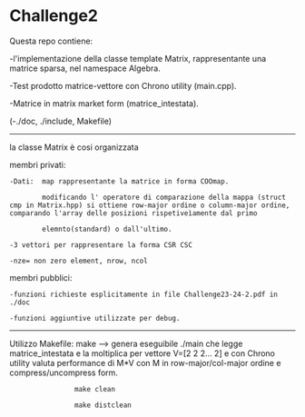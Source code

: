 # Challenge2

Questa repo contiene:

-l'implementazione della classe template Matrix, rappresentante una matrice sparsa, nel namespace Algebra.

-Test prodotto matrice-vettore con Chrono utility (main.cpp).

-Matrice in matrix market form (matrice_intestata).

(-./doc, ./include, Makefile)


____________________________________________________________________________________________________________________________________________________________________________________________________________
la classe Matrix è cosi organizzata

membri privati:

    -Dati:  map rappresentante la matrice in forma COOmap.
    
            modificando l' operatore di comparazione della mappa (struct cmp in Matrix.hpp) si ottiene row-major ordine o column-major ordine, comparando l'array delle posizioni rispetiveìamente dal primo 
            
            elemnto(standard) o dall'ultimo.
            
    -3 vettori per rappresentare la forma CSR CSC
    
    -nze= non zero element, nrow, ncol

membri pubblici:

    -funzioni richieste esplicitamente in file Challenge23-24-2.pdf in ./doc
    
    -funzioni aggiuntive utilizzate per debug.
    
_________________________________________________________________________________________________________________________________________________________________________________________________________

Utilizzo Makefile:  make --> genera eseguibile ./main che legge matrice_intestata e la moltiplica per vettore V=[2 2 2... 2] e con Chrono utility valuta performance di M*V con M in row-major/col-major ordine e compress/uncompress form.
                             
                    make clean
                    
                    make distclean







    



